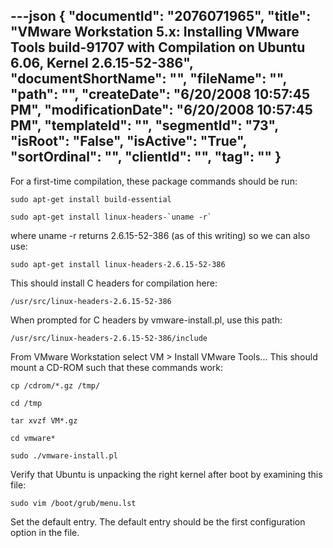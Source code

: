 ---json
{
  "documentId": "2076071965",
  "title": "VMware Workstation 5.x: Installing VMware Tools build-91707 with Compilation on Ubuntu 6.06, Kernel 2.6.15-52-386",
  "documentShortName": "",
  "fileName": "",
  "path": "",
  "createDate": "6/20/2008 10:57:45 PM",
  "modificationDate": "6/20/2008 10:57:45 PM",
  "templateId": "",
  "segmentId": "73",
  "isRoot": "False",
  "isActive": "True",
  "sortOrdinal": "",
  "clientId": "",
  "tag": ""
}
---

For a first-time compilation, these package commands should be run:

    sudo apt-get install build-essential

    sudo apt-get install linux-headers-`uname -r`

where uname -r returns 2.6.15-52-386 (as of this writing) so we can also use:

    sudo apt-get install linux-headers-2.6.15-52-386

This should install C headers for compilation here:

    /usr/src/linux-headers-2.6.15-52-386

When prompted for C headers by vmware-install.pl, use this path:

    /usr/src/linux-headers-2.6.15-52-386/include

From VMware Workstation select VM &gt; Install VMware Tools... This should mount a CD-ROM such that these commands work:

    cp /cdrom/*.gz /tmp/

    cd /tmp

    tar xvzf VM*.gz

    cd vmware*

    sudo ./vmware-install.pl

Verify that Ubuntu is unpacking the right kernel after boot by examining this file:

    sudo vim /boot/grub/menu.lst

Set the default entry. The default entry should be the first configuration option in the file.
